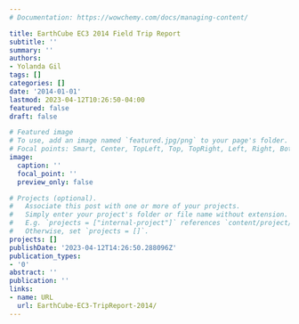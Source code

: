 ```yaml
---
# Documentation: https://wowchemy.com/docs/managing-content/

title: EarthCube EC3 2014 Field Trip Report
subtitle: ''
summary: ''
authors:
- Yolanda Gil
tags: []
categories: []
date: '2014-01-01'
lastmod: 2023-04-12T10:26:50-04:00
featured: false
draft: false

# Featured image
# To use, add an image named `featured.jpg/png` to your page's folder.
# Focal points: Smart, Center, TopLeft, Top, TopRight, Left, Right, BottomLeft, Bottom, BottomRight.
image:
  caption: ''
  focal_point: ''
  preview_only: false

# Projects (optional).
#   Associate this post with one or more of your projects.
#   Simply enter your project's folder or file name without extension.
#   E.g. `projects = ["internal-project"]` references `content/project/deep-learning/index.md`.
#   Otherwise, set `projects = []`.
projects: []
publishDate: '2023-04-12T14:26:50.288096Z'
publication_types:
- '0'
abstract: ''
publication: ''
links:
- name: URL
  url: EarthCube-EC3-TripReport-2014/
---
```

